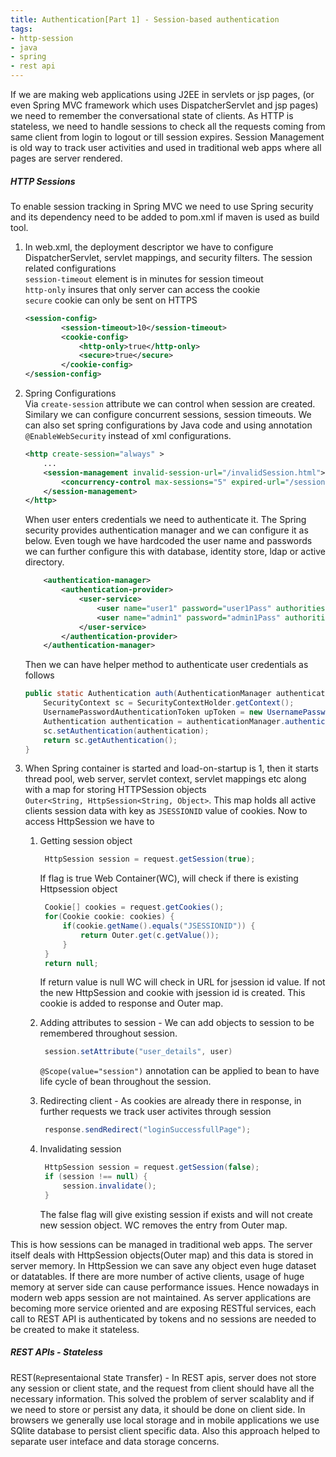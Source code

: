 ```yaml
---
title: Authentication[Part 1] - Session-based authentication
tags: 
- http-session
- java
- spring
- rest api
---
```


If we are making web applications using J2EE in servlets or jsp pages, (or even Spring MVC framework which uses DispatcherServlet and jsp pages) we need to remember the conversational state of clients.
As HTTP is stateless, we need to handle sessions to check all the requests coming from same client from login to logout or till session expires. Session Management is old way to track user activities and used in traditional web apps where all pages are server rendered.

<!-- . However with emergence of REST Apis every request is authenticated by accesstokens and it actually requires making application stateless. -->

##### <b>HTTP Sessions</b>

To enable session tracking in Spring MVC we need to use Spring security and its dependency need to be added to pom.xml if maven is used as build tool. 

1. In web.xml, the deployment descriptor we have to configure DispatcherServlet, servlet mappings, and security filters. The session related        configurations<br> 
    `session-timeout` element is in minutes for session timeout <br>`http-only`  insures that only server can access the cookie<br> `secure` cookie can only be sent on HTTPS

    ```xml
    <session-config>
            <session-timeout>10</session-timeout>
            <cookie-config>
                <http-only>true</http-only>
                <secure>true</secure>
            </cookie-config>
    </session-config>
    ```

2. Spring Configurations <br>
    Via `create-session` attribute we can control when session are created. Similary we can configure concurrent sessions, session timeouts. We can also set spring configurations by Java code and using annotation `@EnableWebSecurity` instead of xml configurations.

    ```xml
    <http create-session="always" >
        ...
        <session-management invalid-session-url="/invalidSession.html">
            <concurrency-control max-sessions="5" expired-url="/sessionExpired.html"/>
        </session-management>
    </http>
    ```
    When user enters credentials we need to authenticate it. The Spring security provides authentication manager and we can configure it as below. Even tough we have hardcoded the user name and passwords we can further configure this with database, identity store, ldap or active directory.

    ```xml
        <authentication-manager>
            <authentication-provider>
                <user-service>
                    <user name="user1" password="user1Pass" authorities="ROLE_USER"/>
                    <user name="admin1" password="admin1Pass" authorities="ROLE_ADMIN"/>
                </user-service>
            </authentication-provider>
        </authentication-manager>
    ```

    Then we can have helper method to authenticate user credentials as follows

    ```java
    public static Authentication auth(AuthenticationManager authenticationManager, String userName, String password) {
        SecurityContext sc = SecurityContextHolder.getContext();
        UsernamePasswordAuthenticationToken upToken = new UsernamePasswordAuthenticationToken(userName, password);
        Authentication authentication = authenticationManager.authenticate(upToken);
        sc.setAuthentication(authentication);
        return sc.getAuthentication();
    }
    ```

3. When Spring container is started and load-on-startup is 1, then it starts thread pool, web server, servlet context, servlet mappings etc        along with a map for storing HTTPSession objects <br> `Outer<String, HttpSession<String, Object>`. This map holds all active clients          session data with key as `JSESSIONID` value of cookies.
   Now to access HttpSession we have to

   1.  Getting session object      
       ```java
        HttpSession session = request.getSession(true);
       ``` 
       If flag is true Web Container(WC), will check if there is existing Httpsession object
       ```java
        Cookie[] cookies = request.getCookies();
        for(Cookie cookie: cookies) {
            if(cookie.getName().equals("JSESSIONID")) {
                return Outer.get(c.getValue());
            }
        }
        return null;
       ``` 
       If return value is null WC will check in URL for jsession id value. If not the new HttpSession and cookie with jsession id is created. This cookie is added to response and Outer map.

   2. Adding attributes to session - We can add objects to session to be remembered throughout session.
      ```java
       session.setAttribute("user_details", user)
      ```  
      `@Scope(value="session")` annotation can be applied to bean to have life cycle of bean throughout the session.

   3. Redirecting client - As cookies are already there in response, in further requests we track user activites through session
      ```java
       response.sendRedirect("loginSuccessfullPage"); 
      ```  

   4. Invalidating session 
      ```java
       HttpSession session = request.getSession(false);
       if (session !== null) {
           session.invalidate();
       } 
      ```  
      The false flag will give existing session if exists and will not create new session object. WC removes the entry from Outer map.  

This is how sessions can be managed in traditional web apps. The server itself deals with HttpSession objects(Outer map) and this data is stored in server memory. In HttpSession we can save any object even huge dataset or datatables. If there are more number of active clients, usage of huge memory at server side can cause performance issues. Hence nowadays in modern web apps session are not maintained. As server applications are becoming more service oriented and are exposing RESTful services, each call to REST API is authenticated by tokens and no sessions are needed to be created to make it stateless. 

##### <b>REST APIs - Stateless</b>
REST(`Re`presentaional `S`tate `T`ransfer) - In REST apis, server does not store any session or client state, and the request from client should have all the necessary information. This solved the problem of server scalablity and if we need to store or persist any data, it should be done on client side. In browsers we generally use local storage and in mobile applications we use SQlite database to persist client specific data. Also this approach helped to separate user inteface and data storage concerns.